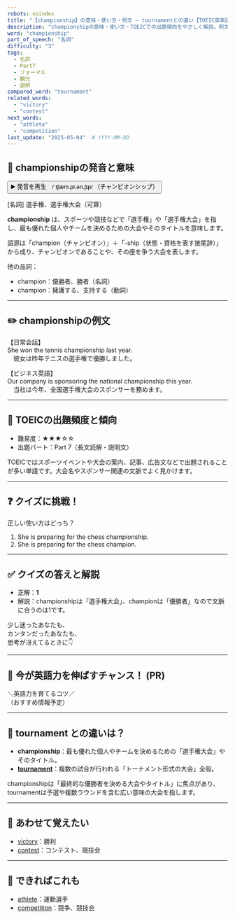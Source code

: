 ```yaml
---
robots: noindex
title: "【championship】の意味・使い方・例文 ― tournamentとの違い【TOEIC英単語】"
description: "championshipの意味・使い方・TOEICでの出題傾向をやさしく解説。例文・クイズ付きでtournamentとの違いもわかりやすく学べます。"
word: "championship"
part_of_speech: "名詞"
difficulty: "3"
tags:
  - 名詞
  - Part7
  - フォーマル
  - 観光
  - 説明
compared_word: "tournament"
related_words:
  - "victory"
  - "contest"
next_words:
  - "athlete"
  - "competition"
last_update: "2025-05-04"  # YYYY-MM-DD
---
```


## 🔰 championshipの発音と意味

<button class="play-audio" onclick="playTTS('championship')">
  <span class="play-audio-main">
    ▶️ 発音を再生　/ˈtʃæm.pi.ən.ʃɪp/
  </span>
  <span class="play-audio-sub">
    （チャンピオンシップ）
  </span>
</button>

[名詞] 選手権、選手権大会（可算）

**championship** は、スポーツや競技などで「選手権」や「選手権大会」を指し、最も優れた個人やチームを決めるための大会やそのタイトルを意味します。

語源は「champion（チャンピオン）」＋「-ship（状態・資格を表す接尾辞）」から成り、チャンピオンであることや、その座を争う大会を表します。

他の品詞：  
- champion：優勝者、勝者（名詞）
- champion：擁護する、支持する（動詞）

---

## ✏️ championshipの例文

【日常会話】  
She won the tennis championship last year.  
　彼女は昨年テニスの選手権で優勝しました。

【ビジネス英語】  
Our company is sponsoring the national championship this year.  
　当社は今年、全国選手権大会のスポンサーを務めます。

---

## 🎯 TOEICの出題頻度と傾向

- 難易度：★★★☆☆
- 出題パート：Part 7（長文読解・説明文）

TOEICではスポーツイベントや大会の案内、記事、広告文などで出題されることが多い単語です。大会名やスポンサー関連の文脈でよく見かけます。

---

## ❓ クイズに挑戦！

正しい使い方はどっち？

1. She is preparing for the chess championship.  
2. She is preparing for the chess champion.

---

## ✅ クイズの答えと解説

- 正解：**1**
- 解説：championshipは「選手権大会」、championは「優勝者」なので文脈に合うのは1です。

少し迷ったあなたも、  
カンタンだったあなたも、  
思考が冴えてるときに👇️

---

## 🚀 今が英語力を伸ばすチャンス！ (PR)

<div class="info-center">
＼英語力を育てるコツ／<br>  
（おすすめ情報予定）
</div>

---

## 🤔  tournament との違いは？

- **championship**：最も優れた個人やチームを決めるための「選手権大会」やそのタイトル。
- **[tournament](/word/tournament)**：複数の試合が行われる「トーナメント形式の大会」全般。

championshipは「最終的な優勝者を決める大会やタイトル」に焦点があり、tournamentは予選や複数ラウンドを含む広い意味の大会を指します。

---

## 🧩 あわせて覚えたい

- [victory](/word/victory)：勝利
- [contest](/word/contest)：コンテスト、競技会

---

## 📖 できればこれも

- [athlete](/word/athlete)：運動選手
- [competition](/word/competition)：競争、競技会

<!-- cvid: aid15_bid04 -->
